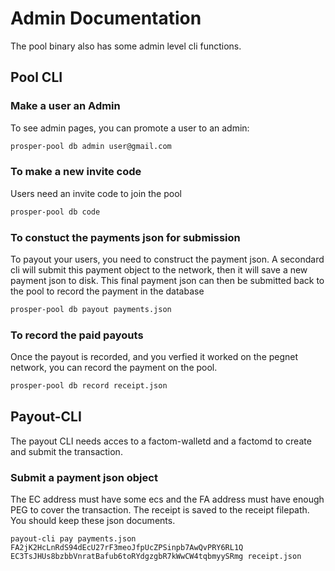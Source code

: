 # Admin Documentation

The pool binary also has some admin level cli functions.

## Pool CLI

### Make a user an Admin

To see admin pages, you can promote a user to an admin:

```bash
prosper-pool db admin user@gmail.com
```

### To make a new invite code

Users need an invite code to join the pool

```bash
prosper-pool db code
```

### To constuct the payments json for submission

To payout your users, you need to construct the payment json. A secondard cli will submit this payment object to the network, then it will save a new payment json to disk. This final payment json can then be submitted back to the pool to record the payment in the database

```bash
prosper-pool db payout payments.json
```

### To record the paid payouts

Once the payout is recorded, and you verfied it worked on the pegnet network, you can record the payment on the pool.

```bash
prosper-pool db record receipt.json
```

## Payout-CLI

The payout CLI needs acces to a factom-walletd and a factomd to create and submit the transaction.

### Submit a payment json object

The EC address must have some ecs and the FA address must have enough PEG to cover the transaction. The receipt is saved to the receipt filepath. You should keep these json documents.

```
payout-cli pay payments.json FA2jK2HcLnRdS94dEcU27rF3meoJfpUcZPSinpb7AwQvPRY6RL1Q EC3TsJHUs8bzbbVnratBafub6toRYdgzgbR7kWwCW4tqbmyySRmg receipt.json

```
